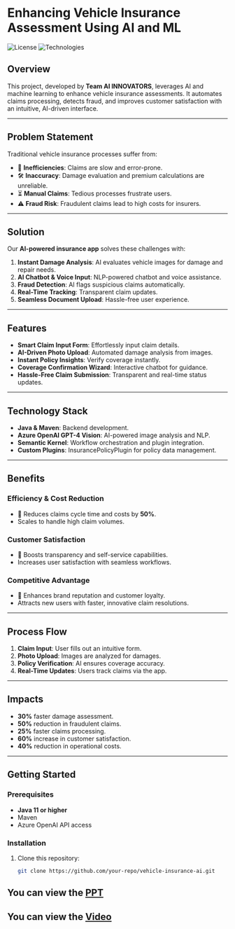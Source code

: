 # Enhancing Vehicle Insurance Assessment Using AI and ML

![License](https://img.shields.io/badge/license-MIT-blue.svg)
![Technologies](https://img.shields.io/badge/technologies-Java%2C%20Azure%20OpenAI%2C%20Semantic%20Kernel-green.svg)

## Overview
This project, developed by **Team AI INNOVATORS**, leverages AI and machine learning to enhance vehicle insurance assessments. It automates claims processing, detects fraud, and improves customer satisfaction with an intuitive, AI-driven interface.

---

## Problem Statement
Traditional vehicle insurance processes suffer from:
- 🚗 **Inefficiencies**: Claims are slow and error-prone.
- 🛠️ **Inaccuracy**: Damage evaluation and premium calculations are unreliable.
- ⏳ **Manual Claims**: Tedious processes frustrate users.
- ⚠️ **Fraud Risk**: Fraudulent claims lead to high costs for insurers.

---

## Solution
Our **AI-powered insurance app** solves these challenges with:
1. **Instant Damage Analysis**: AI evaluates vehicle images for damage and repair needs.
2. **AI Chatbot & Voice Input**: NLP-powered chatbot and voice assistance.
3. **Fraud Detection**: AI flags suspicious claims automatically.
4. **Real-Time Tracking**: Transparent claim updates.
5. **Seamless Document Upload**: Hassle-free user experience.



---



## Features
- **Smart Claim Input Form**: Effortlessly input claim details.
- **AI-Driven Photo Upload**: Automated damage analysis from images.
- **Instant Policy Insights**: Verify coverage instantly.
- **Coverage Confirmation Wizard**: Interactive chatbot for guidance.
- **Hassle-Free Claim Submission**: Transparent and real-time status updates.

---

## Technology Stack
- **Java & Maven**: Backend development.
- **Azure OpenAI GPT-4 Vision**: AI-powered image analysis and NLP.
- **Semantic Kernel**: Workflow orchestration and plugin integration.
- **Custom Plugins**: InsurancePolicyPlugin for policy data management.

---

## Benefits
### Efficiency & Cost Reduction
- 🚀 Reduces claims cycle time and costs by **50%**.
- Scales to handle high claim volumes.

### Customer Satisfaction
- 🙌 Boosts transparency and self-service capabilities.
- Increases user satisfaction with seamless workflows.

### Competitive Advantage
- 🌟 Enhances brand reputation and customer loyalty.
- Attracts new users with faster, innovative claim resolutions.

---

## Process Flow
1. **Claim Input**: User fills out an intuitive form.
2. **Photo Upload**: Images are analyzed for damages.
3. **Policy Verification**: AI ensures coverage accuracy.
4. **Real-Time Updates**: Users track claims via the app.

---

## Impacts
- **30%** faster damage assessment.
- **50%** reduction in fraudulent claims.
- **25%** faster claims processing.
- **60%** increase in customer satisfaction.
- **40%** reduction in operational costs.

---

## Getting Started
### Prerequisites
- **Java 11 or higher**
- Maven
- Azure OpenAI API access

### Installation
1. Clone this repository:
   ```bash
   git clone https://github.com/your-repo/vehicle-insurance-ai.git

## You can view the [PPT](https://drive.google.com/file/d/1AbC1sY5WlCVj5LyESABNuTt-uazrk-DG/view?usp=sharing)

## You can view the [Video](https://drive.google.com/file/d/14KQJqM7W8LqJHd6VDvNeGRVYMEwQ4Tof/view?usp=sharing)




